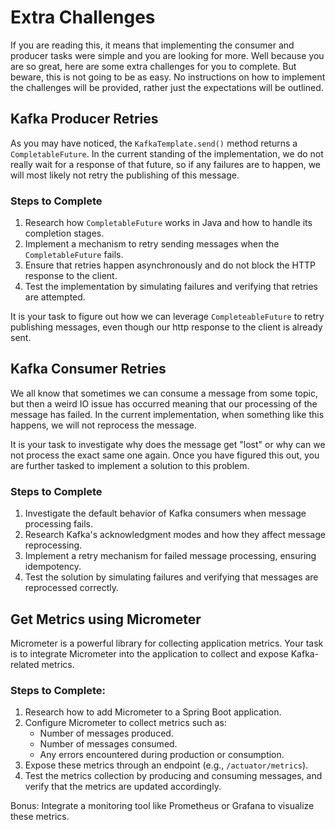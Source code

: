 # Extra Challenges
If you are reading this, it means that implementing the consumer and producer tasks were simple and you are looking for more. Well because you are so great, here are some extra challenges for you to complete. But beware, this is not going to be as easy. No instructions on how to implement the challenges will be provided, rather just the expectations will be outlined.

## Kafka Producer Retries
As you may have noticed, the `KafkaTemplate.send()` method returns a `CompletableFuture`. In the current standing of the implementation, we do not really wait for a response of that future, so if any failures are to happen, we will most likely not retry the publishing of this message. 

### Steps to Complete
1. Research how `CompletableFuture` works in Java and how to handle its completion stages.
2. Implement a mechanism to retry sending messages when the `CompletableFuture` fails.
3. Ensure that retries happen asynchronously and do not block the HTTP response to the client.
4. Test the implementation by simulating failures and verifying that retries are attempted.

It is your task to figure out how we can leverage `CompleteableFuture` to retry publishing messages, even though our http response to the client is already sent. 

## Kafka Consumer Retries
We all know that sometimes we can consume a message from some topic, but then a weird IO issue has occurred meaning that our processing of the message has failed. In the current implementation, when something like this happens, we will not reprocess the message. 

It is your task to investigate why does the message get "lost" or why can we not process the exact same one again. Once you have figured this out, you are further tasked to implement a solution to this problem.

### Steps to Complete
1. Investigate the default behavior of Kafka consumers when message processing fails.
2. Research Kafka's acknowledgment modes and how they affect message reprocessing.
3. Implement a retry mechanism for failed message processing, ensuring idempotency.
4. Test the solution by simulating failures and verifying that messages are reprocessed correctly.

## Get Metrics using Micrometer
Micrometer is a powerful library for collecting application metrics. Your task is to integrate Micrometer into the application to collect and expose Kafka-related metrics. 

### Steps to Complete:
1. Research how to add Micrometer to a Spring Boot application.
2. Configure Micrometer to collect metrics such as:
    - Number of messages produced.
    - Number of messages consumed.
    - Any errors encountered during production or consumption.
3. Expose these metrics through an endpoint (e.g., `/actuator/metrics`).
4. Test the metrics collection by producing and consuming messages, and verify that the metrics are updated accordingly.

Bonus: Integrate a monitoring tool like Prometheus or Grafana to visualize these metrics.
